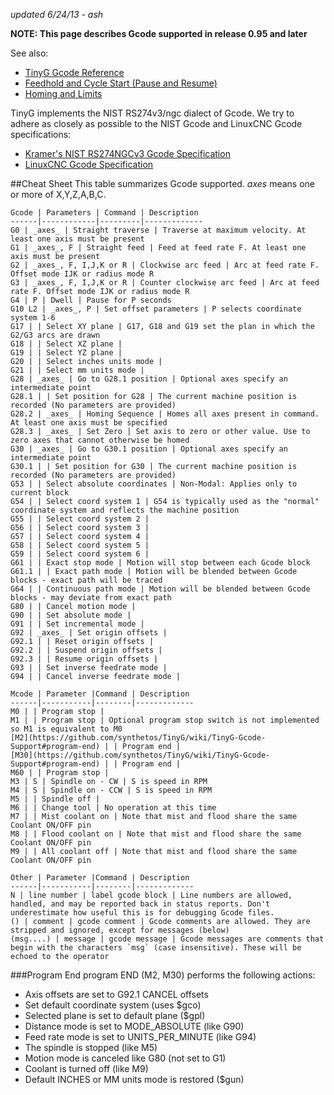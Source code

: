 _updated 6/24/13 - ash_

**NOTE: This page describes Gcode supported in release 0.95 and later**

See also:
* [TinyG Gcode Reference](https://github.com/synthetos/TinyG/wiki/TinyG-Gcode-Reference)
* [Feedhold and Cycle Start (Pause and Resume)](https://github.com/synthetos/TinyG/wiki/TinyG-Feedhold-and-Resume)
* [Homing and Limits](https://github.com/synthetos/TinyG/wiki/Homing-and-Limits-Description-and-Operation)

TinyG implements the NIST RS274v3/ngc dialect of Gcode. We try to adhere as closely as possible to the NIST Gcode and LinuxCNC Gcode specifications:
* [Kramer's NIST RS274NGCv3 Gcode Specification](http://technisoftdirect.com/catalog/download/RS274NGC_3.pdf)
* [LinuxCNC Gcode Specification](http://www.linuxcnc.org/docs/2.4/html/gcode_main.html)<br>

##Cheat Sheet
This table summarizes Gcode supported. _axes_ means one or more of X,Y,Z,A,B,C. 

	Gcode | Parameters | Command | Description
	------|------------|---------|-------------
	G0 | _axes_ | Straight traverse | Traverse at maximum velocity. At least one axis must be present
	G1 | _axes_, F | Straight feed | Feed at feed rate F. At least one axis must be present
	G2 | _axes_, F, I,J,K or R | Clockwise arc feed | Arc at feed rate F. Offset mode IJK or radius mode R
	G3 | _axes_, F, I,J,K or R | Counter clockwise arc feed | Arc at feed rate F. Offset mode IJK or radius mode R
	G4 | P | Dwell | Pause for P seconds
	G10 L2 | _axes_, P | Set offset parameters | P selects coordinate system 1-6
	G17 | | Select XY plane | G17, G18 and G19 set the plan in which the G2/G3 arcs are drawn
	G18 | | Select XZ plane |
	G19 | | Select YZ plane |
	G20 | | Select inches units mode |
	G21 | | Select mm units mode |
	G28 | _axes_ | Go to G28.1 position | Optional axes specify an intermediate point
	G28.1 | | Set position for G28 | The current machine position is recorded (No parameters are provided)
	G28.2 | _axes_ | Homing Sequence | Homes all axes present in command. At least one axis must be specified
	G28.3 | _axes_ | Set Zero | Set axis to zero or other value. Use to zero axes that cannot otherwise be homed
	G30 | _axes_ | Go to G30.1 position | Optional axes specify an intermediate point
	G30.1 | | Set position for G30 | The current machine position is recorded (No parameters are provided)
	G53 | | Select absolute coordinates | Non-Modal: Applies only to current block
	G54 | | Select coord system 1 | G54 is typically used as the "normal" coordinate system and reflects the machine position
	G55 | | Select coord system 2 |
	G56 | | Select coord system 3 |
	G57 | | Select coord system 4 |
	G58 | | Select coord system 5 |
	G59 | | Select coord system 6 |
	G61 | | Exact stop mode | Motion will stop between each Gcode block
	G61.1 | | Exact path mode | Motion will be blended between Gcode blocks - exact path will be traced
	G64 | | Continuous path mode | Motion will be blended between Gcode blocks - may deviate from exact path
	G80 | | Cancel motion mode |
	G90 | | Set absolute mode |
	G91 | | Set incremental mode |
	G92 | _axes_ | Set origin offsets |
	G92.1 | | Reset origin offsets |
	G92.2 | | Suspend origin offsets |
	G92.3 | | Resume origin offsets |
	G93 | | Set inverse feedrate mode |
	G94 | | Cancel inverse feedrate mode |

 	Mcode | Parameter |Command | Description
	------|-----------|--------|-------------
	M0 | | Program stop |
	M1 | | Program stop | Optional program stop switch is not implemented so M1 is equivalent to M0
	[M2](https://github.com/synthetos/TinyG/wiki/TinyG-Gcode-Support#program-end) | | Program end |
	[M30](https://github.com/synthetos/TinyG/wiki/TinyG-Gcode-Support#program-end) | | Program end |
	M60 | | Program stop |
	M3 | S | Spindle on - CW | S is speed in RPM
	M4 | S | Spindle on - CCW | S is speed in RPM
	M5 | | Spindle off |
	M6 | | Change tool | No operation at this time
	M7 | | Mist coolant on | Note that mist and flood share the same Coolant ON/OFF pin
	M8 | | Flood coolant on | Note that mist and flood share the same Coolant ON/OFF pin
	M9 | | All coolant off | Note that mist and flood share the same Coolant ON/OFF pin

 	Other | Parameter |Command | Description
	------|-----------|--------|-------------
	N | line number | label gcode block | Line numbers are allowed, handled, and may be reported back in status reports. Don't underestimate how useful this is for debugging Gcode files.
	() | comment | gcode comment | Gcode comments are allowed. They are stripped and ignored, except for messages (below)
	(msg....) | message | gcode message | Gcode messages are comments that begin with the characters `msg` (case insensitive). These will be echoed to the operator 

###Program End
program END (M2, M30) performs the following actions:

* Axis offsets are set to G92.1 CANCEL offsets
* Set default coordinate system (uses $gco)
* Selected plane is set to default plane ($gpl)
* Distance mode is set to MODE_ABSOLUTE (like G90)
* Feed rate mode is set to UNITS_PER_MINUTE (like G94)
* The spindle is stopped (like M5)
* Motion mode is canceled like G80 (not set to G1)
* Coolant is turned off (like M9)
* Default INCHES or MM units mode is restored ($gun)